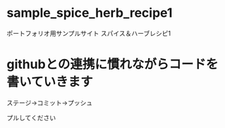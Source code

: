 # sample_spice_herb_recipe1
ポートフォリオ用サンプルサイト スパイス＆ハーブレシピ1

# githubとの連携に慣れながらコードを書いていきます
ステージ→コミット→プッシュ

プルしてください
